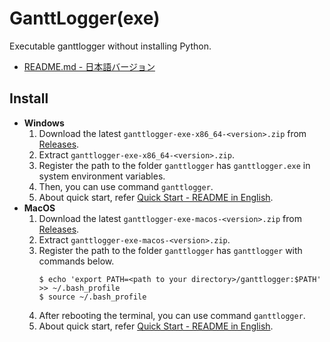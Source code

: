 # GanttLogger(exe)
Executable ganttlogger without installing Python.
- [README.md - 日本語バージョン](https://github.com/KagenoMoheji/GanttLogger/blob/master/exe/README-ja.md)

## Install
- <span id="w">**Windows**</span>
    1. Download the latest `ganttlogger-exe-x86_64-<version>.zip` from [Releases](https://github.com/KagenoMoheji/GanttLogger/releases).
    2. Extract `ganttlogger-exe-x86_64-<version>.zip`.
    3. Register the path to the folder `ganttlogger` has `ganttlogger.exe` in system environment variables.
    4. Then, you can use command `ganttlogger`.
    5. About quick start, refer [Quick Start - README in English](https://github.com/KagenoMoheji/GanttLogger/blob/master/README.md#2-2).
- <span id="m">**MacOS**</span>
    1. Download the latest `ganttlogger-exe-macos-<version>.zip` from [Releases](https://github.com/KagenoMoheji/GanttLogger/releases).
    2. Extract `ganttlogger-exe-macos-<version>.zip`.
    3. Register the path to the folder `ganttlogger` has `ganttlogger` with commands below.
        ```
        $ echo 'export PATH=<path to your directory>/ganttlogger:$PATH' >> ~/.bash_profile
        $ source ~/.bash_profile
        ```
    4. After rebooting the terminal, you can use command `ganttlogger`.
    5. About quick start, refer [Quick Start - README in English](https://github.com/KagenoMoheji/GanttLogger/blob/master/README.md#2-2).